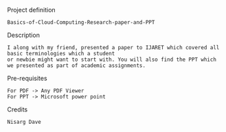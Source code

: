 Project definition
	
	Basics-of-Cloud-Computing-Research-paper-and-PPT
	
Description
	
	I along with my friend, presented a paper to IJARET which covered all basic terminologies which a student 
	or newbie might want to start with. You will also find the PPT which we presented as part of academic assignments.
Pre-requisites

	For PDF -> Any PDF Viewer
	For PPT -> Microsoft power point 
Credits

	Nisarg Dave
